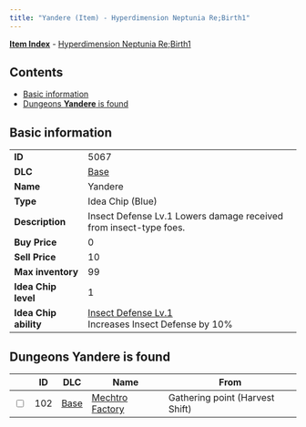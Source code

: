 ```yaml
---
title: "Yandere (Item) - Hyperdimension Neptunia Re;Birth1"
---
```


[**Item Index**](/neptunia/rb1/item/index.html) - [Hyperdimension Neptunia Re;Birth1](/neptunia/rb1)

## Contents

- [Basic information](#basic-information)
- [Dungeons **Yandere** is found](#dungeons-yandere-is-found)

## Basic information

|   |   |
| -- | -- |
| **ID** | 5067 |
| **DLC** | [Base](/neptunia/rb1/dlc/1-base.html) |
| **Name** | Yandere |
| **Type** | Idea Chip (Blue) |
| **Description** | Insect Defense Lv.1 Lowers damage received from insect-type foes. |
| **Buy Price** | 0 |
| **Sell Price** | 10 |
| **Max inventory** | 99 |
| **Idea Chip level** | 1 |
| **Idea Chip ability** | [Insect Defense Lv.1](/neptunia/rb1/ability/1-9566-insect-defense-lv-1.html)<br />Increases Insect Defense by 10% |

## Dungeons **Yandere** is found

|    | ID | DLC | Name | From |
| -- | -- | --- | ---- | ---- |
| <input type="checkbox" id="rb1-dungeon-1-102" class="trackbox" /> | 102 | [Base](/neptunia/rb1/dlc/1-base.html) | [Mechtro Factory](/neptunia/rb1/dungeon/1-102-mechtro-factory.html) | Gathering point (Harvest Shift) |